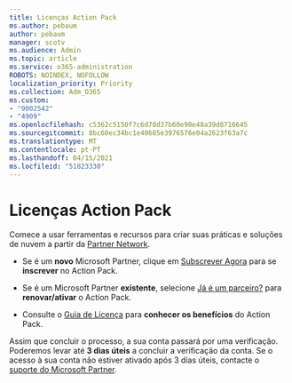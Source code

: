 ```yaml
---
title: Licenças Action Pack
ms.author: pebaum
author: pebaum
manager: scotv
ms.audience: Admin
ms.topic: article
ms.service: o365-administration
ROBOTS: NOINDEX, NOFOLLOW
localization_priority: Priority
ms.collection: Adm_O365
ms.custom:
- "9002542"
- "4909"
ms.openlocfilehash: c5362c5150f7c6d70d37b60e90e48a39d8716645
ms.sourcegitcommit: 8bc60ec34bc1e40685e3976576e04a2623f63a7c
ms.translationtype: MT
ms.contentlocale: pt-PT
ms.lasthandoff: 04/15/2021
ms.locfileid: "51823330"
---
```

# <a name="action-pack-licenses"></a>Licenças Action Pack

Comece a usar ferramentas e recursos para criar suas práticas e soluções de nuvem a partir da [Partner Network](https://aka.ms/MPNActionPack).

- Se é um **novo** Microsoft Partner, clique em [Subscrever Agora](https://aka.ms/MPNActionPackNew) para se **inscrever** no Action Pack.

- Se é um Microsoft Partner **existente**, selecione [Já é um parceiro?](https://aka.ms/MPNActionPackExisting) para **renovar/ativar** o Action Pack. 

- Consulte o [Guia de Licença](https://aka.ms/MPNActionPackGuide) para **conhecer os benefícios** do Action Pack. 

Assim que concluir o processo, a sua conta passará por uma verificação. Poderemos levar até **3 dias úteis** a concluir a verificação da conta. Se o acesso à sua conta não estiver ativado após 3 dias úteis, contacte o [suporte do Microsoft Partner](https://aka.ms/MPNActionPackSupport). 

